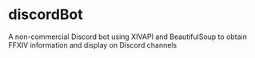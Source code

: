 # discordBot
A non-commercial Discord bot using XIVAPI and BeautifulSoup to obtain FFXIV information and display on Discord channels
